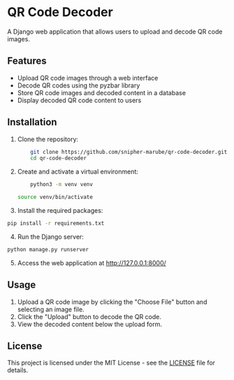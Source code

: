 # QR Code Decoder

A Django web application that allows users to upload and decode QR code images.

## Features

- Upload QR code images through a web interface
- Decode QR codes using the pyzbar library
- Store QR code images and decoded content in a database
- Display decoded QR code content to users

## Installation

1. Clone the repository:
    ```bash 
        git clone https://github.com/snipher-marube/qr-code-decoder.git
        cd qr-code-decoder
    ```
2. Create and activate a virtual environment:
    ```bash 
        python3 -m venv venv
    ```
    ```bash 
    source venv/bin/activate
    ```
3. Install the required packages:
```bash 
pip install -r requirements.txt
```
4. Run the Django server:
```bash 
python manage.py runserver
```
5. Access the web application at http://127.0.0.1:8000/

## Usage

1. Upload a QR code image by clicking the "Choose File" button and selecting an image file.
2. Click the "Upload" button to decode the QR code.
3. View the decoded content below the upload form.

## License

This project is licensed under the MIT License - see the [LICENSE](LICENSE) file for details.






